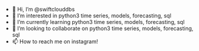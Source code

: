 - 👋 Hi, I’m @swiftclouddbs
- 👀 I’m interested in python3 time series, models, forecasting, sql
- 🌱 I’m currently learning python3 time series, models, forecasting, sql
- 💞️ I’m looking to collaborate on python3 time series, models, forecasting, sql
- 📫 How to reach me on instagram!

<!---
swiftclouddbs/swiftclouddbs is a ✨ special ✨ repository because its `README.md` (this file) appears on your GitHub profile.
You can click the Preview link to take a look at your changes.
--->
